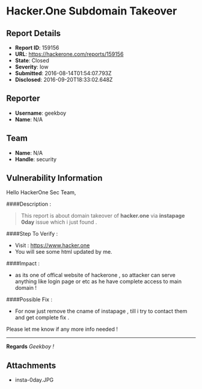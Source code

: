 # Hacker.One Subdomain Takeover

## Report Details
- **Report ID**: 159156
- **URL**: https://hackerone.com/reports/159156
- **State**: Closed
- **Severity**: low
- **Submitted**: 2016-08-14T01:54:07.793Z
- **Disclosed**: 2016-09-20T18:33:02.648Z

## Reporter
- **Username**: geekboy
- **Name**: N/A

## Team
- **Name**: N/A
- **Handle**: security

## Vulnerability Information
Hello 
HackerOne Sec Team,

####Description :
> This report is about domain takeover of __hacker.one__ via __instapage 0day__ issue which i just found .



####Step To Verify : 
+ Visit : https://www.hacker.one
+ You will see some html updated by me.

####Impact : 
+ as its one of offical website of hackerone , so attacker can serve anything like login page or etc as he have complete access to main domain ! 

####Possible Fix :
+ For now just remove the cname of instapage , till i try to contact them and get complete fix .


Please let me know if any more info needed !

-------------
**Regards**
*Geekboy !*

## Attachments
- insta-0day.JPG
